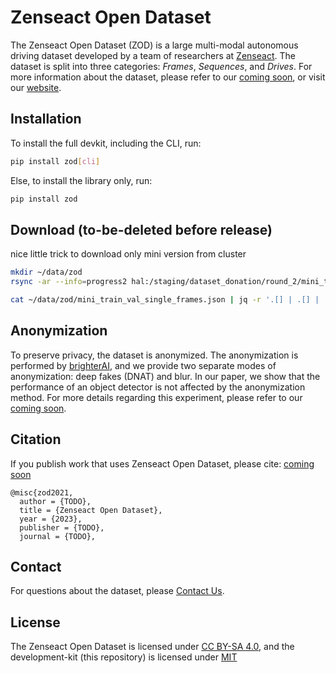 # Zenseact Open Dataset
The Zenseact Open Dataset (ZOD) is a large multi-modal autonomous driving dataset developed by a team of researchers at [Zenseact](https://zenseact.com/). The dataset is split into three categories: *Frames*, *Sequences*, and *Drives*. For more information about the dataset, please refer to our [coming soon](), or visit our [website](https://zenseact.github.io/zod-web/).

## Installation

To install the full devkit, including the CLI, run:
```bash
pip install zod[cli]
```

Else, to install the library only, run:
```bash
pip install zod
```

## Download (to-be-deleted before release)

nice little trick to download only mini version from cluster

```bash
mkdir ~/data/zod
rsync -ar --info=progress2 hal:/staging/dataset_donation/round_2/mini_train_val_single_frames.json ~/data/zod/

cat ~/data/zod/mini_train_val_single_frames.json | jq -r '.[] | .[] | .id' | xargs -I{} rsync -ar --info=progress2 hal:/staging/dataset_donation/round_2/single_frames/{} ~/data/zod/single_frames
```

## Anonymization
To preserve privacy, the dataset is anonymized. The anonymization is performed by [brighterAI](https://brighter.ai/), and we provide two separate modes of anonymization: deep fakes (DNAT) and blur. In our paper, we show that the performance of an object detector is not affected by the anonymization method. For more details regarding this experiment, please refer to our [coming soon]().

## Citation
If you publish work that uses Zenseact Open Dataset, please cite: [coming soon]()

```
@misc{zod2021,
  author = {TODO},
  title = {Zenseact Open Dataset},
  year = {2023},
  publisher = {TODO},
  journal = {TODO},
```

## Contact
For questions about the dataset, please [Contact Us](mailto:opendataset@zenseact.com).

## License
The Zenseact Open Dataset is licensed under [CC BY-SA 4.0](https://creativecommons.org/licenses/by-sa/4.0/), and the development-kit (this repository) is licensed under [MIT](https://opensource.org/licenses/MIT)
